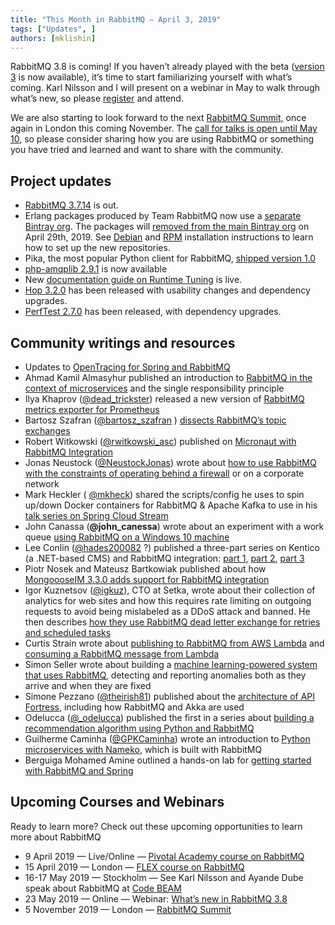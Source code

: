 ```yaml
---
title: "This Month in RabbitMQ — April 3, 2019"
tags: ["Updates", ]
authors: [mklishin]
---
```


RabbitMQ 3.8 is coming! If you haven’t already played with the beta ([version 3](https://github.com/rabbitmq/rabbitmq-server/releases/tag/v3.8.0-beta.3) is now available), it’s time to start familiarizing yourself with what’s coming. Karl Nilsson and I will present on a webinar in May to walk through what’s new, so please [register](https://content.pivotal.io/webinars/may-23-what-s-new-in-rabbitmq-3-8-webinar?utm_source=blog&amp;utm_medium=email-link&amp;utm_campaign=rabbitmq-3.8-what's-new&amp;utm_term=q219) and attend.

We are also starting to look forward to the next [RabbitMQ Summit,](https://rabbitmqsummit.com/) once again in London this coming November. The [call for talks is open until May 10](https://eventil.com/events/rabbitmq-summit-2019/cfp), so please consider sharing how you are using RabbitMQ or something you have tried and learned and want to share with the community.

<!-- truncate -->

## Project updates

* [RabbitMQ 3.7.14](https://github.com/rabbitmq/rabbitmq-server/releases/tag/v3.7.14) is out.
* Erlang packages produced by Team RabbitMQ now use a [separate Bintray org](https://bintray.com/rabbitmq-erlang/). The packages will [removed from the main Bintray org](https://groups.google.com/forum/#!msg/rabbitmq-users/Gu55prdJ7uM/tftnTT_ZAwAJ) on April 29th, 2019. See [Debian](/docs/install-debian) and [RPM](https://github.com/rabbitmq/erlang-rpm) installation instructions to learn how to set up the new repositories.
* Pika, the most popular Python client for RabbitMQ, [shipped version 1.0](https://groups.google.com/d/msg/rabbitmq-users/1wuoQYNg9QY/5uH33h15AQAJ)
* [php-amqplib 2.9.1](https://groups.google.com/d/topic/rabbitmq-users/ks4kk-raJAw/discussion) is now available
* New [documentation guide on Runtime Tuning](/docs/runtime) is live.
* [Hop 3.2.0](https://github.com/rabbitmq/hop) has been released with usability changes and dependency upgrades.
* [PerfTest 2.7.0](https://groups.google.com/d/msg/rabbitmq-users/v2V0YI_tifg/fuEbtY6hBQAJ) has been released, with dependency upgrades.

## Community writings and resources

* Updates to [OpenTracing for Spring and RabbitMQ](https://github.com/opentracing-contrib/java-spring-rabbitmq)
* Ahmad Kamil Almasyhur published an introduction to [RabbitMQ in the context of microservices](https://medium.com/@ahmadkamilalmasyhur/rabbitmq-what-is-that-10c74ac7620a) and the single responsibility principle
* Ilya Khaprov ([@dead_trickster](https://twitter.com/dead_trickster)) released a new version of [RabbitMQ metrics exporter for Prometheus](https://github.com/deadtrickster/prometheus_rabbitmq_exporter/releases/tag/v3.7.2.5)
* Bartosz Szafran ([@bartosz_szafran](https://twitter.com/bartosz_szafran) ) [dissects RabbitMQ’s topic exchanges](https://www.erlang-solutions.com/blog/rabbit-s-anatomy-understanding-topic-exchanges.html)
* Robert Witkowski ([@rwitkowski_asc](https://twitter.com/rwitkowski_asc)) published on [Micronaut with RabbitMQ Integration](https://altkomsoftware.pl/en/blog/micronaut-rabbitmq/)
* Jonas Neustock ([@NeustockJonas](https://twitter.com/NeustockJonas)) wrote about [how to use RabbitMQ with the constraints of operating behind a firewall](https://medium.com/@jonasbusse/how-to-build-an-on-premise-connection-with-rabbitmq-821f4e9a7d62) or on a corporate network
* Mark Heckler ( [@mkheck](https://twitter.com/mkheck)) shared the scripts/config he uses to spin up/down Docker containers for RabbitMQ &amp; Apache Kafka to use in his [talk series on Spring Cloud Stream](https://github.com/mkheck/LocalMessaging)
* John Canassa (**@john_canessa**) wrote about an experiment with a work queue [using RabbitMQ on a Windows 10 machine](http://www.johncanessa.com/2019/03/11/rabbitmq-work-queues/)
* Lee Conlin ([@hades200082](https://twitter.com/hades200082) ?) published a three-part series on Kentico (a .NET-based CMS) and RabbitMQ integration: [part 1](https://medium.com/distinctionuk/kentico-rabbitmq-integration-part-1-outbound-integration-7c1cdb15b38a), [part 2](https://medium.com/distinctionuk/kentico-rabbitmq-integration-part-2-inbound-integration-592e550f82b2), [part 3](https://medium.com/distinctionuk/kentico-rabbitmq-integration-part-3-external-workers-4b34b370a5ec)
* Piotr Nosek and Mateusz Bartkowiak published about how [MongoooseIM 3.3.0 adds support for RabbitMQ integration](https://www.erlang-solutions.com/blog/mongooseim-3-3-0-supporting-happy-relations.html)
* Igor Kuznetsov ([@igkuz](https://twitter.com/igkuz)), CTO at Setka, wrote about their collection of analytics for web sites and how this requires rate limiting on outgoing requests to avoid being mislabeled as a DDoS attack and banned. He then describes [how they use RabbitMQ dead letter exchange for retries and scheduled tasks](https://medium.com/@igkuz/ruby-retry-scheduled-tasks-with-dead-letter-exchange-in-rabbitmq-9e38aa39089b)
* Curtis Strain wrote about [publishing to RabbitMQ from AWS Lambda](https://medium.com/learningsam/publish-to-rabbitmq-from-aws-lambda-cdb66f9f35c5) and [consuming a RabbitMQ message from Lambda](https://medium.com/@curtis.strain/consume-a-rabbitmq-message-from-aws-lambda-b82953a6b1f6)
* Simon Seller wrote about building a [machine learning-powered system that uses RabbitMQ](https://aptira.com/machine-learning-rabbitmq/), detecting and reporting anomalies both as they arrive and when they are fixed
* Simone Pezzano ([@theirish81](https://twitter.com/theirish81)) published about the [architecture of API Fortress](https://medium.com/@simone.pezzano/a-digital-symphony-the-architecture-of-api-fortress-f2ad70ea5ffe), including how RabbitMQ and Akka are used
* Odelucca ([@_odelucca](https://twitter.com/_odelucca)) published the first in a series about [building a recommendation algorithm using Python and RabbitMQ](https://medium.com/@odelucca/python-recommendation-algorithm-using-rabbitmq-part-1-bc94a27f8034)
* Guilherme Caminha ([@GPKCaminha](https://twitter.com/GPKCaminha)) wrote an introduction to [Python microservices with Nameko](https://www.toptal.com/python/introduction-python-microservices-nameko), which is built with RabbitMQ
* Berguiga Mohamed Amine outlined a hands-on lab for [getting started with RabbitMQ and Spring](https://medium.com/@m.a.berguiga/hand-on-labs-for-rabbitmq-e765354ea064)

## Upcoming Courses and Webinars

Ready to learn more? Check out these upcoming opportunities to learn more about RabbitMQ

* 9 April 2019 — Live/Online — [Pivotal Academy course on RabbitMQ](https://academy.pivotal.io/confirm-course?courseid=EDU-1099)
* 15 April 2019 — London — [FLEX course on RabbitMQ](https://www.flane.co.uk/course-schedule/pivotal-rmq)
* 16-17 May 2019 — Stockholm — See Karl Nilsson and Ayande Dube speak about RabbitMQ at [Code BEAM](https://codesync.global/conferences/code-beam-sto-2019/)
* 23 May 2019 — Online — Webinar: [What’s new in RabbitMQ 3.8](https://content.pivotal.io/webinars/may-23-what-s-new-in-rabbitmq-3-8-webinar?utm_source=blog&amp;utm_medium=email-link&amp;utm_campaign=rabbitmq-3.8-what's-new&amp;utm_term=q219)
* 5 November 2019 — London — [RabbitMQ Summit](https://rabbitmqsummit.com/)

